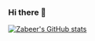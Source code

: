 ### Hi there 👋

[![Zabeer's GitHub stats](https://github-readme-stats.vercel.app/api?username=Zabi82)](https://github.com/anuraghazra/github-readme-stats)

<!--
**Zabi82/Zabi82** is a ✨ _special_ ✨ repository because its `README.md` (this file) appears on your GitHub profile.

Here are some ideas to get you started:

- 🔭 I’m currently working on ...
- 🌱 I’m currently learning ...
- 👯 I’m looking to collaborate on ...
- 🤔 I’m looking for help with ...
- 💬 Ask me about ...
- 📫 How to reach me: ...
- 😄 Pronouns: ...
- ⚡ Fun fact: ...
-->
